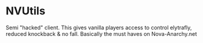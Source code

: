 # NVUtils
Semi "hacked" client. This gives vanilla players access to control elytrafly, reduced knockback &amp; no fall. Basically the must haves on Nova-Anarchy.net
